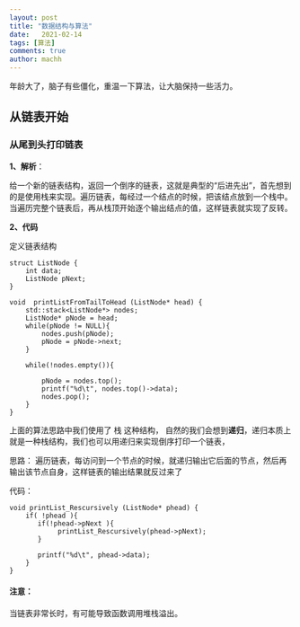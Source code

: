 ```yaml
---
layout: post
title: "数据结构与算法"
date:   2021-02-14
tags: [算法]
comments: true
author: machh
---
```


年龄大了，脑子有些僵化，重温一下算法，让大脑保持一些活力。

<!-- more -->

## 从链表开始

### 从尾到头打印链表

**1、解析**： 
 
给一个新的链表结构，返回一个倒序的链表，这就是典型的“后进先出”，首先想到的是使用栈来实现。遍历链表，每经过一个结点的时候，把该结点放到一个栈中。当遍历完整个链表后，再从栈顶开始逐个输出结点的值，这样链表就实现了反转。


**2、代码**

定义链表结构

```
struct ListNode {
    int data;
    ListNode pNext;
}
```


```
void  printListFromTailToHead (ListNode* head) {
    std::stack<ListNode*> nodes;
    ListNode* pNode = head;
    while(pNode != NULL){
        nodes.push(pNode);
        pNode = pNode->next;
    }
    
    while(!nodes.empty()){
    
        pNode = nodes.top();
        printf("%d\t", nodes.top()->data);
        nodes.pop();
    }
}
```
上面的算法思路中我们使用了 栈 这种结构， 自然的我们会想到**递归**，递归本质上就是一种栈结构，我们也可以用递归来实现倒序打印一个链表，


思路： 遍历链表，每访问到一个节点的时候，就递归输出它后面的节点，然后再输出该节点自身，这样链表的输出结果就反过来了

代码：



```
void printList_Rescursively (ListNode* phead) {
    if( !phead ){
       if(!phead->pNext ){
            printList_Rescursively(phead->pNext);
       }
       
       printf("%d\t", phead->data);
    }
}

```

#### 注意：
  当链表非常长时，有可能导致函数调用堆栈溢出。
